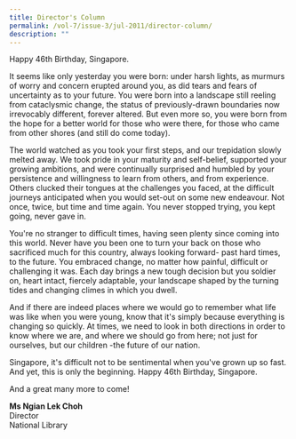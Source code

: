 ```yaml
---
title: Director's Column
permalink: /vol-7/issue-3/jul-2011/director-column/
description: ""
---
```

Happy 46th Birthday, Singapore.

It seems like only yesterday you were born: under harsh lights, as murmurs of worry and concern erupted around you, as did tears and fears of uncertainty as to your future. You were born into a landscape still reeling from cataclysmic change, the status of previously-drawn boundaries now irrevocably different, forever altered. But even more so, you were born from the hope for a better world for those who were there, for those who came from other shores (and still do come today).

The world watched as you took your first steps, and our trepidation slowly melted away. We took pride in your maturity and self-belief, supported your growing ambitions, and were continually surprised and humbled by your persistence and willingness to learn from others, and from experience. Others clucked their tongues at the challenges you faced, at the difficult journeys anticipated when you would set-out on some new endeavour. Not once, twice, but time and time again. You never stopped trying, you kept going, never gave in.

You're no stranger to difficult times, having seen plenty since coming into this world. Never have you been one to turn your back on those who sacrificed much for this country, always looking forward- past hard times, to the future. You embraced change, no matter how painful, difficult or challenging it was. Each day brings a new tough decision but you soldier on, heart intact, fiercely adaptable, your landscape shaped by the turning tides and changing climes in which you dwell.

And if there are indeed places where we would go to remember what life was like when you were young, know that it's simply because everything is changing so quickly. At times, we need to look in both directions in order to know where we are, and where we should go from here; not just for ourselves, but our children -the future of our nation.

Singapore, it's difficult not to be sentimental when you've grown up so fast. And yet, this is only the beginning. Happy 46th Birthday, Singapore.

And a great many more to come!

<b>Ms Ngian Lek Choh</b><br> Director<br> National Library




